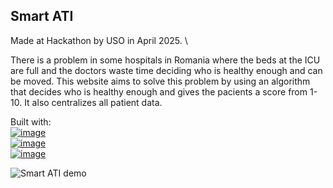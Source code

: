 ## Smart ATI

Made at Hackathon by USO in April 2025.
\

There is a problem in some hospitals in Romania where the beds at the ICU are full and the doctors waste time deciding who is healthy enough and can be moved.
This website aims to solve this problem by using an algorithm that decides who is healthy enough and gives the pacients a score from 1-10. It also centralizes all patient data.

Built with: \
[![image](https://img.shields.io/badge/React-20232A?style=for-the-badge&logo=react&logoColor=61DAFB)](https://react.dev/) \
[![image](https://img.shields.io/badge/Material%20UI-007FFF?style=for-the-badge&logo=mui&logoColor=white)](https://mui.com/material-ui/) \
[![image](https://img.shields.io/badge/tailwindcss-0F172A?&logo=tailwindcss)](https://tailwindcss.com/)

![Smart ATI demo](https://github.com/georgevigu/frontend-hackathon/blob/main/images/smart-ati.gif)
